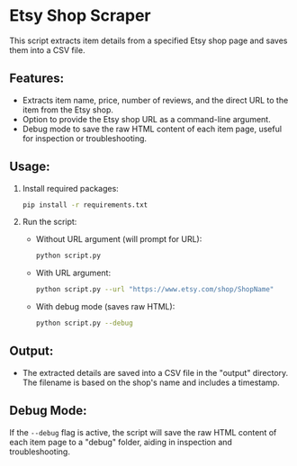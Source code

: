 # Etsy Shop Scraper

This script extracts item details from a specified Etsy shop page and saves them into a CSV file.

## Features:

- Extracts item name, price, number of reviews, and the direct URL to the item from the Etsy shop.
- Option to provide the Etsy shop URL as a command-line argument.
- Debug mode to save the raw HTML content of each item page, useful for inspection or troubleshooting.

## Usage:

1. Install required packages:

   ```bash
   pip install -r requirements.txt
   ```

1. Run the script:

   - Without URL argument (will prompt for URL):

     ```bash
     python script.py
     ```

   - With URL argument:

     ```bash
     python script.py --url "https://www.etsy.com/shop/ShopName"
     ```

   - With debug mode (saves raw HTML):
     ```bash
     python script.py --debug
     ```

## Output:

- The extracted details are saved into a CSV file in the "output" directory. The filename is based on the shop's name and includes a timestamp.

## Debug Mode:

If the `--debug` flag is active, the script will save the raw HTML content of each item page to a "debug" folder, aiding in inspection and troubleshooting.
